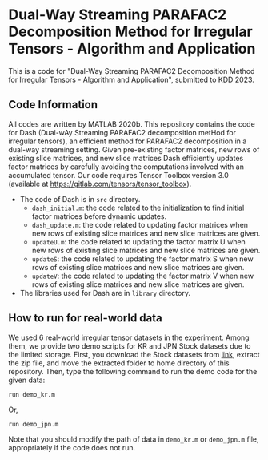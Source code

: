 # Dual-Way Streaming PARAFAC2 Decomposition Method for Irregular Tensors - Algorithm and Application
This is a code for "Dual-Way Streaming PARAFAC2 Decomposition Method for Irregular Tensors - Algorithm and Application", submitted to KDD 2023.

## Code Information
All codes are written by MATLAB 2020b.
This repository contains the code for Dash (Dual-wAy Streaming PARAFAC2 decomposition metHod for irregular tensors), an efficient method for PARAFAC2 decomposition in a dual-way streaming setting. Given pre-existing factor matrices, new rows of existing slice matrices, and new slice matrices Dash efficiently updates factor matrices by carefully avoiding the computations involved with an accumulated tensor.
Our code requires Tensor Toolbox version 3.0 (available at https://gitlab.com/tensors/tensor_toolbox).

* The code of Dash is in `src` directory.
    * `dash_initial.m`: the code related to the initialization to find initial factor matrices before dynamic updates.
    * `dash_update.m`: the code related to updating factor matrices when new rows of existing slice matrices and new slice matrices are given.
    * `updateU.m`: the code related to updating the factor matrix U when new rows of existing slice matrices and new slice matrices are given.
    * `updateS`: the code related to updating the factor matrix S when new rows of existing slice matrices and new slice matrices are given.
    * `updateV`: the code related to updating the factor matrix V when new rows of existing slice matrices and new slice matrices are given.
* The libraries used for Dash are in `library` directory.


## How to run for real-world data
We used 6 real-world irregular tensor datasets in the experiment.
Among them, we provide two demo scripts for KR and JPN Stock datasets due to the limited storage.
First, you download the Stock datasets from [link](https://drive.google.com/file/d/1Fp2svqL_P8m3wDSRWC8IfqLim0dmaKsY/view?usp=share_link), extract the zip file, and move the extracted folder to home directory of this repository.
Then, type the following command to run the demo code for the given data:  
   
   `run demo_kr.m`

Or, 

   `run demo_jpn.m`

Note that you should modify the path of data in `demo_kr.m` or `demo_jpn.m` file, appropriately if the code does not run.